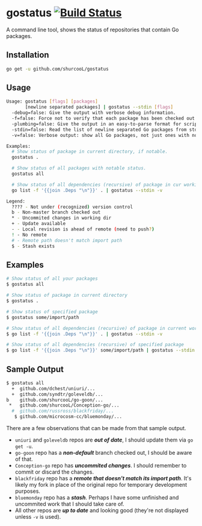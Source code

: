 gostatus [![Build Status](https://travis-ci.org/shurcooL/gostatus.svg?branch=master)](https://travis-ci.org/shurcooL/gostatus)
========

A command line tool, shows the status of repositories that contain Go packages.

Installation
------------

```bash
go get -u github.com/shurcooL/gostatus
```

Usage
-----

```bash
Usage: gostatus [flags] [packages]
       [newline separated packages] | gostatus --stdin [flags]
  -debug=false: Give the output with verbose debug information.
  -f=false: Force not to verify that each package has been checked out from the source control repository implied by its import path. This can be useful if the source is a local fork of the original.
  -plumbing=false: Give the output in an easy-to-parse format for scripts.
  -stdin=false: Read the list of newline separated Go packages from stdin.
  -v=false: Verbose output: show all Go packages, not just ones with notable status.

Examples:
  # Show status of package in current directory, if notable.
  gostatus .

  # Show status of all packages with notable status.
  gostatus all

  # Show status of all dependencies (recursive) of package in cur working dir.
  go list -f '{{join .Deps "\n"}}' . | gostatus --stdin -v

Legend:
  ???? - Not under (recognized) version control
  b - Non-master branch checked out
  * - Uncommited changes in working dir
  + - Update available
  - - Local revision is ahead of remote (need to push?)
  ! - No remote
  # - Remote path doesn't match import path
  $ - Stash exists
```

Examples
--------

```bash
# Show status of all your packages
$ gostatus all

# Show status of package in current directory
$ gostatus .

# Show status of specified package
$ gostatus some/import/path

# Show status of all dependencies (recursive) of package in current working dir
$ go list -f '{{join .Deps "\n"}}' . | gostatus --stdin -v

# Show status of all dependencies (recursive) of specified package
$ go list -f '{{join .Deps "\n"}}' some/import/path | gostatus --stdin -v
```

Sample Output
-------------

```bash
$ gostatus all
  +  github.com/dchest/uniuri/...
  +  github.com/syndtr/goleveldb/...
b    github.com/shurcooL/go-goon/...
 *   github.com/shurcooL/Conception-go/...
  #  github.com/russross/blackfriday/...
   $ github.com/microcosm-cc/bluemonday/...
```

There are a few observations that can be made from that sample output.

- `uniuri` and `goleveldb` repos are ***out of date***, I should update them via `go get -u`.
- `go-goon` repo has a ***non-default*** branch checked out, I should be aware of that.
- `Conception-go` repo has ***uncommited changes***. I should remember to commit or discard the changes.
- `blackfriday` repo has a ***remote that doesn't match its import path***. It's likely my fork in place of the original repo for temporary development purposes.
- `bluemonday` repo has a ***stash***. Perhaps I have some unfinished and uncommited work that I should take care of.
- All other repos are ***up to date*** and looking good (they're not displayed unless `-v` is used).
